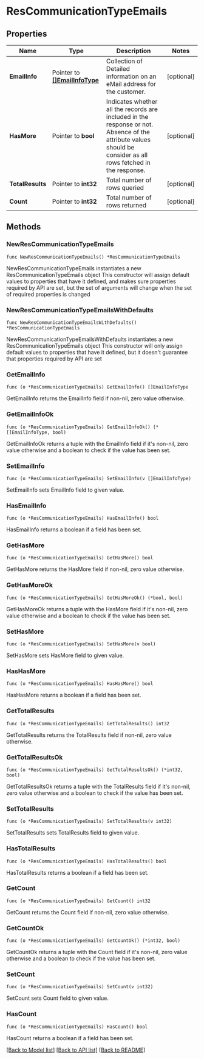 # ResCommunicationTypeEmails

## Properties

Name | Type | Description | Notes
------------ | ------------- | ------------- | -------------
**EmailInfo** | Pointer to [**[]EmailInfoType**](EmailInfoType.md) | Collection of Detailed information on an eMail address for the customer. | [optional] 
**HasMore** | Pointer to **bool** | Indicates whether all the records are included in the response or not. Absence of the attribute values should be consider as all rows fetched in the response. | [optional] 
**TotalResults** | Pointer to **int32** | Total number of rows queried | [optional] 
**Count** | Pointer to **int32** | Total number of rows returned | [optional] 

## Methods

### NewResCommunicationTypeEmails

`func NewResCommunicationTypeEmails() *ResCommunicationTypeEmails`

NewResCommunicationTypeEmails instantiates a new ResCommunicationTypeEmails object
This constructor will assign default values to properties that have it defined,
and makes sure properties required by API are set, but the set of arguments
will change when the set of required properties is changed

### NewResCommunicationTypeEmailsWithDefaults

`func NewResCommunicationTypeEmailsWithDefaults() *ResCommunicationTypeEmails`

NewResCommunicationTypeEmailsWithDefaults instantiates a new ResCommunicationTypeEmails object
This constructor will only assign default values to properties that have it defined,
but it doesn't guarantee that properties required by API are set

### GetEmailInfo

`func (o *ResCommunicationTypeEmails) GetEmailInfo() []EmailInfoType`

GetEmailInfo returns the EmailInfo field if non-nil, zero value otherwise.

### GetEmailInfoOk

`func (o *ResCommunicationTypeEmails) GetEmailInfoOk() (*[]EmailInfoType, bool)`

GetEmailInfoOk returns a tuple with the EmailInfo field if it's non-nil, zero value otherwise
and a boolean to check if the value has been set.

### SetEmailInfo

`func (o *ResCommunicationTypeEmails) SetEmailInfo(v []EmailInfoType)`

SetEmailInfo sets EmailInfo field to given value.

### HasEmailInfo

`func (o *ResCommunicationTypeEmails) HasEmailInfo() bool`

HasEmailInfo returns a boolean if a field has been set.

### GetHasMore

`func (o *ResCommunicationTypeEmails) GetHasMore() bool`

GetHasMore returns the HasMore field if non-nil, zero value otherwise.

### GetHasMoreOk

`func (o *ResCommunicationTypeEmails) GetHasMoreOk() (*bool, bool)`

GetHasMoreOk returns a tuple with the HasMore field if it's non-nil, zero value otherwise
and a boolean to check if the value has been set.

### SetHasMore

`func (o *ResCommunicationTypeEmails) SetHasMore(v bool)`

SetHasMore sets HasMore field to given value.

### HasHasMore

`func (o *ResCommunicationTypeEmails) HasHasMore() bool`

HasHasMore returns a boolean if a field has been set.

### GetTotalResults

`func (o *ResCommunicationTypeEmails) GetTotalResults() int32`

GetTotalResults returns the TotalResults field if non-nil, zero value otherwise.

### GetTotalResultsOk

`func (o *ResCommunicationTypeEmails) GetTotalResultsOk() (*int32, bool)`

GetTotalResultsOk returns a tuple with the TotalResults field if it's non-nil, zero value otherwise
and a boolean to check if the value has been set.

### SetTotalResults

`func (o *ResCommunicationTypeEmails) SetTotalResults(v int32)`

SetTotalResults sets TotalResults field to given value.

### HasTotalResults

`func (o *ResCommunicationTypeEmails) HasTotalResults() bool`

HasTotalResults returns a boolean if a field has been set.

### GetCount

`func (o *ResCommunicationTypeEmails) GetCount() int32`

GetCount returns the Count field if non-nil, zero value otherwise.

### GetCountOk

`func (o *ResCommunicationTypeEmails) GetCountOk() (*int32, bool)`

GetCountOk returns a tuple with the Count field if it's non-nil, zero value otherwise
and a boolean to check if the value has been set.

### SetCount

`func (o *ResCommunicationTypeEmails) SetCount(v int32)`

SetCount sets Count field to given value.

### HasCount

`func (o *ResCommunicationTypeEmails) HasCount() bool`

HasCount returns a boolean if a field has been set.


[[Back to Model list]](../README.md#documentation-for-models) [[Back to API list]](../README.md#documentation-for-api-endpoints) [[Back to README]](../README.md)


